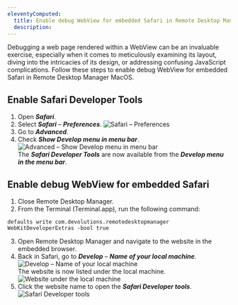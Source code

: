 ```yaml
---
eleventyComputed:
  title: Enable debug WebView for embedded Safari in Remote Desktop Manager MacOS
  description: 
---
```


Debugging a web page rendered within a WebView can be an invaluable exercise, especially when it comes to meticulously examining its layout, diving into the intricacies of its design, or addressing confusing JavaScript complications. Follow these steps to enable  debug WebView for embedded Safari in Remote Desktop Manager MacOS.

## Enable Safari Developer Tools
1. Open ***Safari***.
1. Select ***Safari*** – ***Preferences***. 
![Safari – Preferences](https://webdevolutions.blob.core.windows.net/docs/en/kb/KB6065.png) 
1. Go to ***Advanced***.
1. Check ***Show Develop menu in menu bar***.
![Advanced – Show Develop menu in menu bar](https://webdevolutions.blob.core.windows.net/docs/en/kb/KB6066.png)  
The ***Safari Developer Tools*** are now available from the ***Develop menu in the menu bar***.

## Enable debug WebView for embedded Safari

1. Close Remote Desktop Manager.
1. From the Terminal (Terminal.app), run the following command:
```
defaults write com.devolutions.remotedesktopmanager WebKitDeveloperExtras -bool true
```
3. Open Remote Desktop Manager and navigate to the website in the embedded browser.
1. Back in Safari, go to ***Develop*** – ***Name of your local machine***.
![Develop – Name of your local machine](https://webdevolutions.blob.core.windows.net/docs/en/kb/KB6071.png)  
The website is now listed under the local machine.
![Website under the local machine](https://webdevolutions.blob.core.windows.net/docs/en/kb/KB6067.png)  
1. Click the website name to open the ***Safari Developer tools***.
![Safari Developer tools](https://webdevolutions.blob.core.windows.net/docs/en/kb/KB6069.png)  
